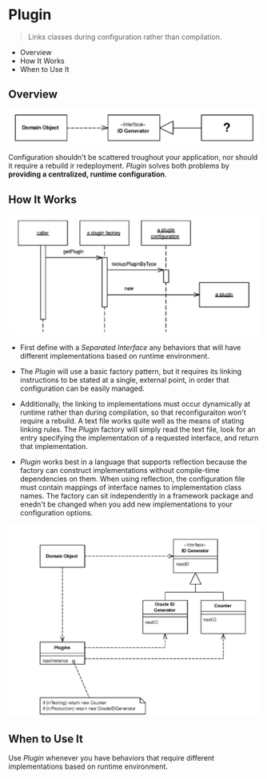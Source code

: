 # Plugin

> Links classes during configuration rather than compilation.

* Overview
* How It Works
* When to Use It

## Overview

![](2021-07-28-01-07-00.png)

Configuration shouldn't be scattered troughout your application, nor should it require a rebuild ir redeployment. *Plugin* solves both problems by **providing a centralized, runtime configuration**.

## How It Works

![](2021-07-28-01-07-15.png)

* First define with a *Separated Interface* any behaviors that will have different implementations based on runtime environment.

* The *Plugin* will use a basic factory pattern, but it requires its linking instructions to be stated at a single, external point, in order that configuration can be easily managed.

* Additionally, the linking to implementations must occur dynamically at runtime rather than during compilation, so that reconfiguraiton won't require a rebuild. A text file works quite well as the means of stating linking rules. The *Plugin* factory will simply read the text file, look for an entry specifying the implementation of a requested interface, and return that implementation.

* *Plugin* works best in a language that supports reflection because the factory can construct implementations without compile-time dependencies on them. When using reflection, the configuration file must contain mappings of interface names to implementation class names. The factory can sit independently in a framework package and enedn't be changed when you add new implementations to your configuration options.

![](2021-07-28-01-07-23.png)

## When to Use It

Use *Plugin* whenever you have behaviors that require different implementations based on runtime environment.
